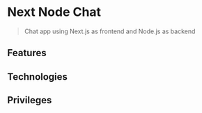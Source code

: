 # Next Node Chat
> Chat app using Next.js as frontend and Node.js as backend

## Features

## Technologies

## Privileges